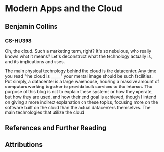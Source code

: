 # Modern Apps and the Cloud
## Benjamin Collins
### CS-HU398

Oh, the cloud. Such a marketing term, right? It's so nebulous, who really knows what it means? Let's deconstruct what the technology actually is, and its implications and uses.

The main physical technology behind the cloud is the datacenter. Any time you read "the cloud is _____" your mental image should be such facilities. Put simply, a datacenter is a large warehouse, housing a massive amount of computers working together to provide bulk services to the internet. The purpose of this blog is not to explain these systems or how they operate, but how they are used, and how their end goal is achieved, though I intend on giving a more indirect explanation on these topics, focusing more on the software built on the cloud than the actual datacenters themselves. The main technologies that utilize the cloud 

## References and Further Reading

## Attributions
